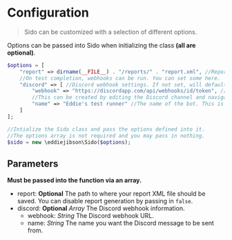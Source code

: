 # Configuration

> Sido can be customized with a selection of different options.

Options can be passed into Sido when initializing the class **(all are optional)**.

```php
$options = [
    "report" => dirname(__FILE__) . "/reports/" . "report.xml", //Report location. Set to false to disable generation fully.
    //On test completion, webhooks can be run. You can set some here.
    "discord" => [ //Discord webhook settings. If not set, will default to false (not used)
        "webhook" => "https://discordapp.com/api/webhooks/id/token", //Your Discord webhook URL. 
        //This can be created by editing the Discord channel and navigating to the 'webhooks' section
        "name" => "Eddie's test runner" //The name of the bot. This is Optional
    ]
];

//Intialize the Sido class and pass the options defined into it.
//The options array is not required and you may pass in nothing.
$sido = new \eddiejibson\Sido($options);
```

## Parameters

**Must be passed into the function via an array.**

- report: **Optional** The path to where your report XML file should be saved. You can disable report generation by passing in `false`.
- discord: **Optional** *Array* The Discord webhook information.
    - webhook: *String* The Discord webhook URL.
    - name: *String* The name you want the Discord message to be sent from.